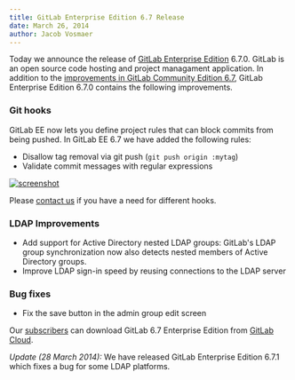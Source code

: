 ```yaml
---
title: GitLab Enterprise Edition 6.7 Release
date: March 26, 2014
author: Jacob Vosmaer
---
```

Today we announce the release of [GitLab Enterprise Edition](/gitlab-ee/) 6.7.0. 
GitLab is an open source code hosting and project managament application.
In addition to the [improvements in GitLab Community Edition 6.7](/2014/03/21/gitlab-6-dot-7-released/), GitLab Enterprise Edition 6.7.0 contains the following improvements.

<!--more-->

### Git hooks
GitLab EE now lets you define project rules that can block commits from being pushed.
In GitLab EE 6.7 we have added the following rules:

- Disallow tag removal via git push (`git push origin :mytag`)
- Validate commit messages with regular expressions

[![screenshot](/images/6_7_ee/git_hooks.png)](/images/6_7_ee/git_hooks.png)

Please [contact us](https://www.gitlab.com/contact/) if you have a need for different hooks.

### LDAP Improvements

- Add support for Active Directory nested LDAP groups:
  GitLab's LDAP group synchronization now also detects nested members of Active Directory groups.
- Improve LDAP sign-in speed by reusing connections to the LDAP server

### Bug fixes

- Fix the save button in the admin group edit screen

Our [subscribers](https://www.gitlab.com/subscription/) can download GitLab 6.7 Enterprise Edition from [GitLab Cloud](https://gitlab.com).

_Update (28 March 2014):_ We have released GitLab Enterprise Edition 6.7.1 which fixes a bug for some LDAP platforms.
